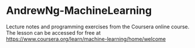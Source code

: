 # AndrewNg-MachineLearning
Lecture notes and programming exercises from the Coursera online course.
The lesson can be accessed for free at https://www.coursera.org/learn/machine-learning/home/welcome
